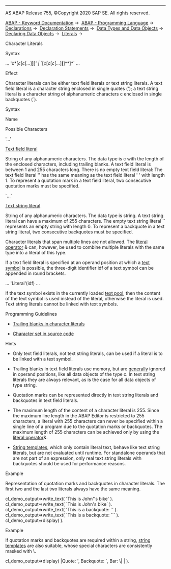   

* * *

AS ABAP Release 755, ©Copyright 2020 SAP SE. All rights reserved.

[ABAP - Keyword Documentation](https://help.sap.com/doc/abapdocu_755_index_htm/7.55/en-US/abenabap.htm) →  [ABAP - Programming Language](https://help.sap.com/doc/abapdocu_755_index_htm/7.55/en-US/abenabap_reference.htm) →  [Declarations](https://help.sap.com/doc/abapdocu_755_index_htm/7.55/en-US/abendeclarations.htm) →  [Declaration Statements](https://help.sap.com/doc/abapdocu_755_index_htm/7.55/en-US/abenabap_declarations.htm) →  [Data Types and Data Objects](https://help.sap.com/doc/abapdocu_755_index_htm/7.55/en-US/abentypes_and_objects.htm) →  [Declaring Data Objects](https://help.sap.com/doc/abapdocu_755_index_htm/7.55/en-US/abenobjects_statements.htm) →  [Literals](https://help.sap.com/doc/abapdocu_755_index_htm/7.55/en-US/abenliteral.htm) → 

Character Literals

Syntax

... 'c*\[*c*\[*c*\[*...*\]**\]**\]*' *|* \`*\[*c*\[*c*\[*c*\[*...*\]**\]**\]**\]*\` ...

Effect

Character literals can be either text field literals or text string literals. A text field literal is a character string enclosed in single quotes ('); a text string literal is a character string of alphanumeric characters c enclosed in single backquotes (\`).

Syntax

Name

Possible Characters

'...'

[Text field literal](https://help.sap.com/doc/abapdocu_755_index_htm/7.55/en-US/abentext_field_literal_glosry.htm "Glossary Entry")

String of any alphanumeric characters. The data type is c with the length of the enclosed characters, including trailing blanks. A text field literal is between 1 and 255 characters long. There is no empty text field literal: The text field literal '' has the same meaning as the text field literal ' ' with length 1. To represent a quotation mark in a text field literal, two consecutive quotation marks must be specified.

\`...\`

[Text string literal](https://help.sap.com/doc/abapdocu_755_index_htm/7.55/en-US/abentext_string_literal_glosry.htm "Glossary Entry")

String of any alphanumeric characters. The data type is string. A text string literal can have a maximum of 255 characters. The empty text string literal \`\` represents an empty string with length 0. To represent a backquote in a text string literal, two consecutive backquotes must be specified.

Character literals that span multiple lines are not allowed. The [literal operator](https://help.sap.com/doc/abapdocu_755_index_htm/7.55/en-US/abenliteral_operator.htm) & can, however, be used to combine multiple literals with the same type into a literal of this type.

If a text field literal is specified at an operand position at which a [text symbol](https://help.sap.com/doc/abapdocu_755_index_htm/7.55/en-US/abentext_symbol_glosry.htm "Glossary Entry") is possible, the three-digit identifier idf of a text symbol can be appended in round brackets.

... 'Literal'(idf) ...

If the text symbol exists in the currently loaded [text pool](https://help.sap.com/doc/abapdocu_755_index_htm/7.55/en-US/abentext_pool_glosry.htm "Glossary Entry"), then the content of the text symbol is used instead of the literal, otherwise the literal is used. Text string literals cannot be linked with text symbols.

Programming Guidelines

-   [Trailing blanks in character literals](https://help.sap.com/doc/abapdocu_755_index_htm/7.55/en-US/abentrailing_blanks_literals_guidl.htm "Guideline")

-   [Character set in source code](https://help.sap.com/doc/abapdocu_755_index_htm/7.55/en-US/abencharacter_set_guidl.htm "Guideline")

Hints

-   Only text field literals, not text string literals, can be used if a literal is to be linked with a text symbol.

-   Trailing blanks in text field literals use memory, but are [generally](https://help.sap.com/doc/abapdocu_755_index_htm/7.55/en-US/abenstring_processing_trail_blanks.htm) ignored in operand positions, like all data objects of the type c. In text string literals they are always relevant, as is the case for all data objects of type string.

-   Quotation marks can be represented directly in text string literals and backquotes in text field literals.

-   The maximum length of the content of a character literal is 255. Since the maximum line length in the ABAP Editor is restricted to 255 characters, a literal with 255 characters can never be specified within a single line of a program due to the quotation marks or backquotes. The maximum length of 255 characters can be achieved only by using the [literal operator](https://help.sap.com/doc/abapdocu_755_index_htm/7.55/en-US/abenliteral_operator.htm)&.

-   [String templates](https://help.sap.com/doc/abapdocu_755_index_htm/7.55/en-US/abenstring_template_glosry.htm "Glossary Entry"), which only contain literal text, behave like text string literals, but are not evaluated until runtime. For standalone operands that are not part of an expression, only real text string literals with backquotes should be used for performance reasons.

Example

Representation of quotation marks and backquotes in character literals. The first two and the last two literals always have the same meaning.

cl\_demo\_output=>write\_text( 'This is John''s bike' ).
cl\_demo\_output=>write\_text( \`This is John's bike\` ).
cl\_demo\_output=>write\_text( 'This is a backquote: \`' ).
cl\_demo\_output=>write\_text( \`This is a backquote: \`\`\` ).
cl\_demo\_output=>display( ).

Example

If quotation marks and backquotes are required within a string, [string templates](https://help.sap.com/doc/abapdocu_755_index_htm/7.55/en-US/abenstring_template_glosry.htm "Glossary Entry") are also suitable, whose special characters are consistently masked with \\.

cl\_demo\_output=>display( |Quote: ', Backquote: \`, Bar: \\| | ).